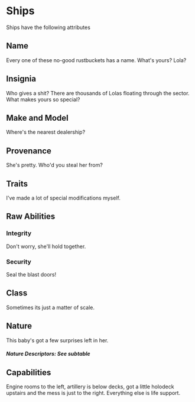 # Ships

Ships have the following attributes

## Name
Every one of these no-good rustbuckets has a name. What's yours? Lola?
## Insignia
Who gives a shit? There are thousands of Lolas floating through the sector.
What makes yours so special?
## Make and Model
Where's the nearest dealership?
## Provenance
She's pretty. Who'd you steal her from?
## Traits
I've made a lot of special modifications myself.
## Raw Abilities
### Integrity
Don't worry, she'll hold together.
### Security
Seal the blast doors!
## Class
Sometimes its just a matter of scale.
## Nature
This baby's got a few surprises left in her.
##### Nature Descriptors: See subtable

## Capabilities
Engine rooms to the left, artillery is below decks, got a little holodeck
upstairs and the mess is just to the right. Everything else is life support.
